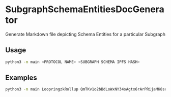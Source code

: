 # SubgraphSchemaEntitiesDocGenerator
Generate Markdown file depicting Schema Entities for a particular Subgraph

## Usage

```bash
python3 -m main <PROTOCOL NAME> <SUBGRAPH SCHEMA IPFS HASH>
```

## Examples
```bash
python3 -m main LoopringzkRollup QmTKv1o2bBdLoWxNY34sAgtx6rArPRijaMK8srxZXnN74s
```
